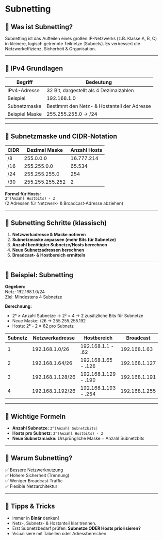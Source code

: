 # **Subnetting**

## 🔹 Was ist Subnetting?
Subnetting ist das Aufteilen eines großen IP-Netzwerks (z.B. Klasse A, B, C) in kleinere, logisch getrennte Teilnetze (Subnets). Es verbessert die Netzwerkeffizienz, Sicherheit & Organisation.

---

## 🔹 IPv4 Grundlagen

| Begriff         | Bedeutung                                    |
|-----------------|----------------------------------------------|
| IPv4-Adresse    | 32 Bit, dargestellt als 4 Dezimalzahlen      |
| Beispiel        | 192.168.1.0                                  |
| Subnetzmaske    | Bestimmt den Netz- & Hostanteil der Adresse  |
| Beispiel Maske  | 255.255.255.0 → /24                          |

---

## 🔹 Subnetzmaske und CIDR-Notation

| CIDR | Dezimal Maske          | Anzahl Hosts  |
|------|-----------------------|--------------|
| /8   | 255.0.0.0              | 16.777.214   |
| /16  | 255.255.0.0            | 65.534       |
| /24  | 255.255.255.0          | 254          |
| /30  | 255.255.255.252        | 2            |

**Formel für Hosts:**  
`2^(Anzahl Hostbits) - 2`  
(2 Adressen für Netzwerk- & Broadcast-Adresse abziehen)

---

## 🔹 Subnetting Schritte (klassisch)

1. **Netzwerkadresse & Maske notieren**
2. **Subnetzmaske anpassen (mehr Bits für Subnetze)**
3. **Anzahl benötigter Subnetze/Hosts berechnen**
4. **Neue Subnetzadressen berechnen**
5. **Broadcast- & Hostbereich ermitteln**

---

## 🔹 Beispiel: Subnetting

**Gegeben:**  
Netz: 192.168.1.0/24  
Ziel: Mindestens 4 Subnetze

**Berechnung:**
- 2ⁿ ≥ Anzahl Subnetze → 2² = 4 → 2 zusätzliche Bits für Subnetze
- Neue Maske: /26 → 255.255.255.192
- Hosts: 2⁶ - 2 = 62 pro Subnetz

| Subnetz | Netzwerkadresse  | Hostbereich          | Broadcast        |
|--------|------------------|---------------------|------------------|
| 1      | 192.168.1.0/26   | 192.168.1.1 - .62   | 192.168.1.63     |
| 2      | 192.168.1.64/26  | 192.168.1.65 - .126 | 192.168.1.127    |
| 3      | 192.168.1.128/26 | 192.168.1.129 - .190| 192.168.1.191    |
| 4      | 192.168.1.192/26 | 192.168.1.193 - .254| 192.168.1.255    |

---

## 🔹 Wichtige Formeln

- **Anzahl Subnetze:** `2^(Anzahl Subnetzbits)`
- **Hosts pro Subnetz:** `2^(Anzahl Hostbits) - 2`
- **Neue Subnetzmaske:** Ursprüngliche Maske + Anzahl Subnetzbits

---

## 🔹 Warum Subnetting?

✅ Bessere Netzwerknutzung  
✅ Höhere Sicherheit (Trennung)  
✅ Weniger Broadcast-Traffic  
✅ Flexible Netzarchitektur

---

## 🔹 Tipps & Tricks

- Immer in **Binär** denken!
- Netz-, Subnetz- & Hostanteil klar trennen.
- Erst Subnetzbedarf prüfen: **Subnetze ODER Hosts priorisieren?**
- Visualisiere mit Tabellen oder Adressbereichen.